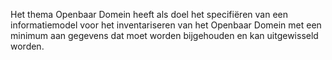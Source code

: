 Het thema Openbaar Domein heeft als doel het specifiëren van een informatiemodel voor het inventariseren van het Openbaar Domein met een minimum aan gegevens dat moet worden bijgehouden en kan uitgewisseld worden.
